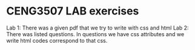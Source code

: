 # CENG3507 LAB exercises

Lab 1: There was a given pdf that we try to write with css and html
Lab 2: There was listed questions. In questions we have css attributes and we write html codes correspond to that css.

